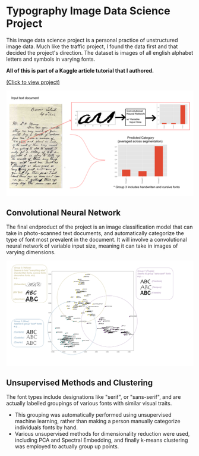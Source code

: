 
# Typography Image Data Science Project
This image data science project is a personal practice of unstructured image data. Much like the traffic project, I found the data first and that decided the project's direction. The dataset is images of all english alphabet letters and symbols in varying fonts. 

**All of this is part of a Kaggle article tutorial that I authored.**

[(Click to view project)](https://www.kaggle.com/code/bensonduong/font-type-image-classification)


![](images/convfont.png) 
## Convolutional Neural Network

The final endproduct of the project is an image classification model that can take in photo-scanned text documents, and automatically categorize the type of font most prevalent in the document. It will involve a convolutional neural network of variable input size, meaning it can take in images of varying dimensions.

![](images/fonts.png) 
## Unsupervised Methods and Clustering

The font types include designations like "serif", or "sans-serif", and are actually labelled groupings of various fonts with similar visual traits.
* This grouping was automatically performed using unsupervised machine learning, rather than making a person manually categorize individuals fonts by hand.
* Various unsupervised methods for dimensionality reduction were used, including PCA and Spectral Embedding, and finally k-means clustering was employed to actually group up points.


